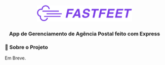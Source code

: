<h1 align="center">
  <img alt="FastFeet" title="FastFeet" src=".github/logo.png" width="300px" />
</h1>

<h3 align="center">
  App de Gerenciamento de Agência Postal feito com Express
</h3>

### 🎯 Sobre o Projeto


Em Breve.
